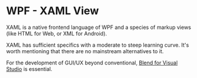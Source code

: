 # WPF - XAML View

XAML is a native frontend language of WPF and a species of markup views (like HTML for Web, or XML for Android).

XAML has sufficient specifics with a moderate to steep learning curve. It's worth mentioning that there are no mainstream alternatives to it.

For the development of GUI/UX beyond conventional, [Blend for Visual Studio](https://learn.microsoft.com/en-us/visualstudio/xaml-tools/creating-a-ui-by-using-blend-for-visual-studio) is essential.

